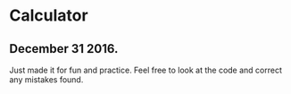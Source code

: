 # Calculator
## December 31 2016.

Just made it for fun and practice. Feel free to look at the code and correct any mistakes found.
